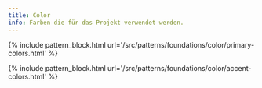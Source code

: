 ```yaml
---
title: Color
info: Farben die für das Projekt verwendet werden. 
---
```


{% include pattern_block.html url='/src/patterns/foundations/color/primary-colors.html' %}

{% include pattern_block.html url='/src/patterns/foundations/color/accent-colors.html' %}